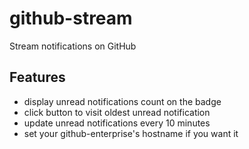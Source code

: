# github-stream
Stream notifications on GitHub

## Features

* display unread notifications count on the badge
* click button to visit oldest unread notification
* update unread notifications every 10 minutes
* set your github-enterprise's hostname if you want it
